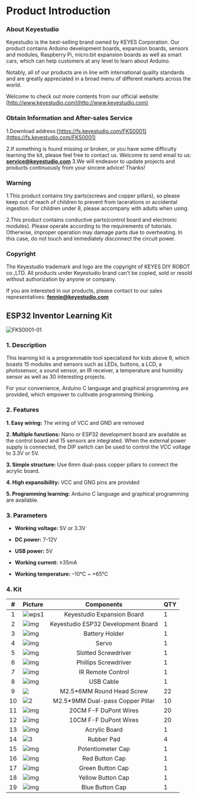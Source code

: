 # **Product Introduction**
### **About Keyestudio**

Keyestudio is the best-selling brand owned by KEYES Corporation. Our product contains Arduino development boards, expansion boards, sensors and modules, Raspberry Pi, micro:bit expansion boards as well as smart cars, which can help customers at any level to learn about Arduino.

Notably, all of our products are in line with international quality standards and are greatly appreciated in a broad menu of different markets across the world.

Welcome to check out more contents from our official website:[http://www.keyestudio.com](http://www.keyestudio.com)

### **Obtain Information and After-sales Service**

1.Download address:[https://fs.keyestudio.com/FKS0001](https://fs.keyestudio.com/FKS0001)

2.If something is found missing or broken, or you have some difficulty learning the kit, please feel free to contact us. Welcome to send email to us: **service@keyestudio.com**
3.We will endeavor to update projects and products continuously from your sincere advice! Thanks!

### **Warning**

1.This product contains tiny parts(screws and copper pillars), so please keep out of reach of children to prevent from lacerations or accidental ingestion. For children under 8, please accompany with adults when using.

2.This product contains conductive parts(control board and electronic modules). Please operate according to the requirements of tutorials. Otherwise, improper operation may damage parts due to overheating. In this case, do not touch and immediately disconnect the circuit power.

### **Copyright**
The Keyestudio trademark and logo are the copyright of KEYES DIY ROBOT co.,LTD. All products under Keyestudio brand can’t be copied, sold or resold without authorization by anyone or company.

If you are interested in our products, please contact to our sales representatives: **fennie@keyestudio.com**



## **ESP32 Inventor Learning Kit**

![FKS0001-01](./media/FKS0001-01.jpg)

### **1. Description**

This learning kit is a programmable tool specialized for kids above 6, which boasts 15 modules and sensors such as LEDs, buttons, a LCD, a photosensor, a sound sensor, an IR receiver, a temperature and humidity sensor as well as 30 interesting projects.

For your convenience, Arduino C language and graphical programming are provided, which empower to cultivate programming thinking.



### **2. Features**

**1. Easy wiring:** The wiring of VCC and GND are removed

**2. Multiple functions:** Nano or ESP32 development board are available as the control board and 15 sensors are integrated. When the external power supply is connected, the DIP switch can be used to control the VCC voltage to 3.3V or 5V.

**3. Simple structure:** Use 6mm dual-pass copper pillars to connect the acrylic board.

**4. High expansibility:** VCC and GNG pins are provided

**5.  Programming learning:** Arduino C language and graphical programming are available.



### **3. Parameters**

- **Working voltage:** 5V or 3.3V
- **DC power:** 7-12V

- **USB power:**  5V
- **Working current:** ≥35mA

- **Working temperature:** –10°C ~ +65°C



### **4. Kit**

|  #   | Picture                                              |             Components             | QTY  |
| :--: | :--------------------------------------------------- | :--------------------------------: | :--- |
|  1   | ![wps1](./media/wps1-1682477414290-1.jpg)            |     Keyestudio Expansion Board     | 1    |
|  2   | ![img](./media/wps1-1682477517714-5.jpg)             | Keyestudio ESP32 Development Board | 1    |
|  3   | ![img](./media/wps2-1682477527023-7.jpg)             |           Battery Holder           | 1    |
|  4   | ![img](./media/wps3-1682477542676-10.jpg)            |               Servo                | 1    |
|  5   | ![img](./media/wps4-1682477554591-13.jpg)            |        Slotted Screwdriver         | 1    |
|  6   | ![img](./media/wps5-1682477566538-16.jpg)            |        Phillips Screwdriver        | 1    |
|  7   | ![img](./media/wps6-1682477578379-19.jpg)            |         IR Remote Control          | 1    |
|  8   | ![img](./media/wps7-1682477596572-22.jpg)            |             USB Cable              | 1    |
|  9   | ![](./media/1-1682327129215-21-1682477738502-25.png) |     M2.5*6MM Round Head Screw      | 22   |
|  10  | ![2](./media/2-1682477777172-28.png)                 |  M2.5*9MM Dual-pass Copper Pillar  | 10   |
|  11  | ![img](./media/wps8.png)                             |       20CM F-F DuPont Wires        | 20   |
|  12  | ![img](./media/wps9.png)                             |       10CM F-F DuPont Wires        | 20   |
|  13  | ![img](./media/wps10.jpg)                            |           Acrylic Board            | 1    |
|  14  | ![3](./media/3-1682477815450-34.png)                 |             Rubber Pad             | 4    |
|  15  | ![img](./media/wps11.jpg)                            |         Potentiometer Cap          | 1    |
|  16  | ![img](./media/wps12.jpg)                            |           Red Button Cap           | 1    |
|  17  | ![img](./media/wps13-1682477923521-44.jpg)           |          Green Button Cap          | 1    |
|  18  | ![img](./media/wps14-1682477933552-47.jpg)           |         Yellow Button Cap          | 1    |
|  19  | ![img](./media/wps15-1682477943771-50.jpg)           |          Blue Button Cap           | 1    |





